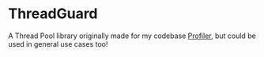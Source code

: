 # ThreadGuard
A Thread Pool library originally made for my codebase
<a href=github.com/spineda2019/Profile>Profiler</a>, but could be used in
general use cases too!
